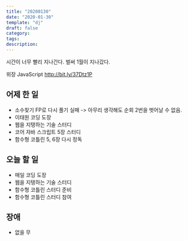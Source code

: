 ```yaml
---
title: "20200130"
date: "2020-01-30"
template: "dj"
draft: false
category: 
tags:
description:
---
```


시간이 너무 빨리 지나간다. 벌써 1월이 지나갔다.

위장
JavaScript
<http://bit.ly/37Dtz1P>

## 어제 한 일

* 소수찾기 FP로 다시 풀기 실패 -> 아무리 생각해도 순회 2번을 벗어날 수 없음.
* 이태원 코딩 도장
* 웹을 지탱하는 기술 스터디
* 코어 자바 스크립트 5장 스터디
* 함수형 코틀린 5, 6장 다시 정독

## 오늘 할 일

* 매일 코딩 도장
* 웹을 지탱하는 기술 스터디
* 함수형 코틀린 스터디 준비
* 함수형 코틀린 스터디 참여

## 장애

* 없을 무
